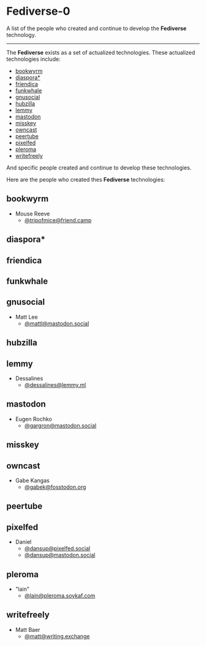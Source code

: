 # Fediverse-0

A list of the people who created and continue to develop the **Fediverse** technology.

----

The **Fediverse** exists as a set of actualized technologies.
These actualized technologies include:

* [bookwyrm](https://joinbookwyrm.com/)
* [diaspora*](https://diasporafoundation.org/)
* [friendica](https://friendi.ca/)
* [funkwhale](https://funkwhale.audio/)
* [gnusocial](https://www.gnusocial.rocks/)
* [hubzilla](https://friendi.ca/)
* [lemmy](https://join-lemmy.org/)
* [mastodon](https://joinmastodon.org/)
* [misskey](https://join.misskey.page/)
* [owncast](https://owncast.online/)
* [peertube](https://joinpeertube.org/)
* [pixelfed](https://pixelfed.org/)
* [pleroma](https://pleroma.social/)
* [writefreely](https://writefreely.org/)

And specific people created and continue to develop these technologies.

Here are the people who created thes **Fediverse** technologies:

## bookwyrm

* Mouse Reeve
  * [@tripofmice@friend.camp](https://friend.camp/@tripofmice)

## diaspora*

## friendica

## funkwhale

## gnusocial

* Matt Lee
  * [@mattl@mastodon.social](https://mastodon.social/@mattl)

## hubzilla

## lemmy

* Dessalines
  * [@dessalines@lemmy.ml](https://lemmy.ml/u/dessalines)

## mastodon

* Eugen Rochko
  * [@gargron@mastodon.social](https://mastodon.social/@gargron)

## misskey

## owncast

* Gabe Kangas
  * [@gabek@fosstodon.org](https://fosstodon.org/@gabek)

## peertube

## pixelfed

* Daniel
  * [@dansup@pixelfed.social](https://pixelfed.social/dansup)
  * [@dansup@mastodon.social](https://mastodon.social/@dansup)

## pleroma

* "lain"
  * [@lain@pleroma.soykaf.com](https://pleroma.soykaf.com/users/lain)

## writefreely

* Matt Baer
  * [@matt@writing.exchange](https://writing.exchange/@matt)
